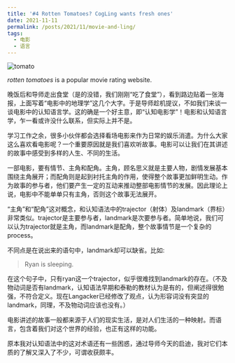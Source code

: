 ```yaml
---
title: '#4 Rotten Tomatoes? CogLing wants fresh ones'
date: 2021-11-11
permalink: /posts/2021/11/movie-and-ling/
tags:
  - 电影
  - 语言
---
```

![tomato](https://hongjie-fu.github.io/files/posts/tomato.png)

*rotten tomatoes* is a popular movie rating website.

晚饭后和导师走出食堂（是的没错，我们刚刚“吃了食堂”），看到路边贴着一张海报，上面写着“电影中的地理学”这几个大字。于是导师趁机提议，不如我们来谈一谈电影中的认知语言学。这的确是一个好主意，即“认知电影学”！电影和认知语言学，乍一看或许没什么联系，但实际上并不是。

学习工作之余，很多小伙伴都会选择看场电影来作为日常的娱乐消遣。为什么大家这么喜欢看电影呢？一个重要原因就是我们喜欢听故事。电影可以让我们在其讲述的故事中感受到多样的人生、不同的生活。

一部电影，要有情节、主角和配角。主角，顾名思义就是主要人物，剧情发展基本围绕主角展开；而配角则是起到衬托主角的作用，使得整个故事更加鲜明生动。作为故事的参与者，他们要产生一定的互动来推动整部电影情节的发展。因此理论上说，电影中不能单单只有主角，否则这个故事无法展开。

“主角”和“配角”这对概念，和认知语法中的trajector（射体）及landmark（界标）非常类似。trajector是主要参与者，landmark是次要参与者。简单地说，我们可以认为trajector就是主角，而landmark是配角，整个故事情节是一个复杂的process。

不同点是在说出来的语句中，landmark却可以缺省。比如:

> Ryan is sleeping.

在这个句子中，只有ryan这一个trajector，似乎很难找到landmark的存在。（不及物动词是否有landmark，认知语法早期和泰勒的教材认为是有的，但阐述得很勉强，不符合定义。现在Langacker已经修改了观点，认为形容词没有突显的landmark，同理，不及物动词应该也没有。）

电影讲述的故事一般都来源于人们的现实生活，是对人们生活的一种映射。而语言，包含着我们对这个世界的经验，也正有这样的功能。

原本我对认知语法中的这对术语还有一些困惑，通过导师今天的启迪，我对它们本质的了解又深入了不少，可谓收获颇丰。
